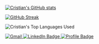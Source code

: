 [![Cristian's GitHub stats](https://github-readme-stats.vercel.app/api?username=vcristian1&theme=great-gatsby)](https://github.com/vcristian1/github-readme-stats)

[![GitHub Streak](https://streak-stats.demolab.com/?user=vcristian1)](https://git.io/streak-stats)<br>

![Cristian's Top Languages Used](https://github-readme-stats.vercel.app/api/top-langs/?username=vcristian1&show_icons=true&theme=great-gatsby)

<a href="mailto: cristian.v0223@gmail.com">
    <img src="https://img.shields.io/badge/Gmail-D14836?style=for-the-badge&logo=gmail&logoColor=white&color=071A2C" alt="Gmail"/>
  </a>


<a href="https://www.linkedin.com/in/cristian-vargas-13686a1a3/">
    <img src="https://img.shields.io/badge/LinkedIn-blue?style=for-the-badge&logo=linkedin&logoColor=white&color=071A2C" alt="LinkedIn Badge"/>
  </a>
  
  <a href="https://vcristian1.github.io/vcristian_portfolio_demo/#projects">
    <img src="https://img.shields.io/badge/Portfolio-430098?style=for-the-badge&logo=github&logoColor=white&color=071A2C" alt="Profile Badge"/>
  </a>
